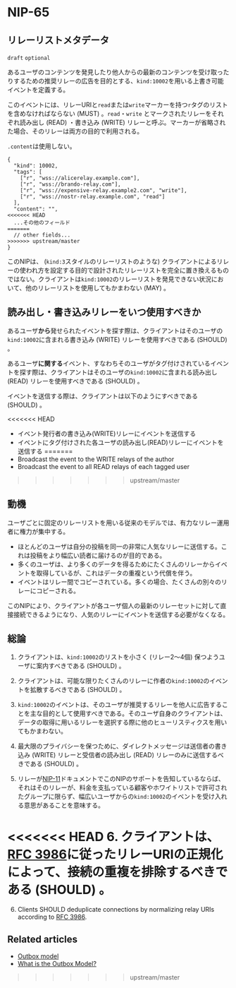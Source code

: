 NIP-65
======

リレーリストメタデータ
-------------------

`draft` `optional`

あるユーザのコンテンツを発見したり他人からの最新のコンテンツを受け取ったりするための推奨リレーの広告を目的とする、`kind:10002`を用いる上書き可能イベントを定義する。

このイベントには、リレーURIと`read`または`write`マーカーを持つ`r`タグのリストを含めなければならない (MUST) 。`read`・`write` とマークされたリレーをそれぞれ読み出し (READ) ・書き込み (WRITE) リレーと呼ぶ。マーカーが省略された場合、そのリレーは両方の目的で利用される。

`.content`は使用しない。

```jsonc
{
  "kind": 10002,
  "tags": [
    ["r", "wss://alicerelay.example.com"],
    ["r", "wss://brando-relay.com"],
    ["r", "wss://expensive-relay.example2.com", "write"],
    ["r", "wss://nostr-relay.example.com", "read"]
  ],
  "content": "",
<<<<<<< HEAD
  ...その他のフィールド
=======
  // other fields...
>>>>>>> upstream/master
}
```

このNIPは、 (`kind:3`スタイルのリレーリストのような) クライアントによるリレーの使われ方を設定する目的で設計されたリレーリストを完全に置き換えるものではない。クライアントは`kind:10002`のリレーリストを発見できない状況において、他のリレーリストを使用してもかまわない (MAY) 。

## 読み出し・書き込みリレーをいつ使用すべきか

あるユーザ**から**発せられたイベントを探す際は、クライアントはそのユーザの`kind:10002`に含まれる書き込み (WRITE) リレーを使用すべきである (SHOULD) 。

あるユーザ**に関する**イベント、すなわちそのユーザがタグ付けされているイベントを探す際は、クライアントはそのユーザの`kind:10002`に含まれる読み出し (READ) リレーを使用すべきである (SHOULD) 。

イベントを送信する際は、クライアントは以下のようにすべきである (SHOULD) 。

<<<<<<< HEAD
- イベント発行者の書き込み(WRITE)リレーにイベントを送信する
- イベントにタグ付けされた各ユーザの読み出し(READ)リレーにイベントを送信する
=======
- Broadcast the event to the WRITE relays of the author
- Broadcast the event to all READ relays of each tagged user
>>>>>>> upstream/master

## 動機

ユーザごとに固定のリレーリストを用いる従来のモデルでは、有力なリレー運用者に権力が集中する。

  - ほとんどのユーザは自分の投稿を同一の非常に人気なリレーに送信する。これは投稿をより幅広い読者に届けるのが目的である。
  - 多くのユーザは、より多くのデータを得るためにたくさんのリレーからイベントを取得しているが、これはデータの重複という代償を伴う。
  - イベントはリレー間でコピーされている。多くの場合、たくさんの別々のリレーにコピーされる。
  
このNIPにより、クライアントが各ユーザ個人の最新のリレーセットに対して直接接続できるようになり、人気のリレーにイベントを送信する必要がなくなる。

## 総論

1. クライアントは、`kind:10002`のリストを小さく (リレー2〜4個) 保つようユーザに案内すべきである (SHOULD) 。

2. クライアントは、可能な限りたくさんのリレーに作者の`kind:10002`のイベントを拡散するべきである (SHOULD) 。

3. `kind:10002`のイベントは、そのユーザが推奨するリレーを他人に広告することを主な目的として使用すべきである。そのユーザ自身のクライアントは、データの取得に用いるリレーを選択する際に他のヒューリスティクスを用いてもかまわない。

4. 最大限のプライバシーを保つために、ダイレクトメッセージは送信者の書き込み (WRITE) リレーと受信者の読み出し (READ) リレーのみに送信するべきである (SHOULD) 。

5. リレーが[NIP-11](11.md)ドキュメントでこのNIPのサポートを告知しているならば、それはそのリレーが、料金を支払っている顧客やホワイトリストで許可されたグループに限らず、幅広いユーザからの`kind:10002`のイベントを受け入れる意思があることを意味する。

<<<<<<< HEAD
6. クライアントは、[RFC 3986](https://datatracker.ietf.org/doc/html/rfc3986#section-6)に従ったリレーURIの正規化によって、接続の重複を排除するべきである (SHOULD) 。
=======
6. Clients SHOULD deduplicate connections by normalizing relay URIs according to [RFC 3986](https://datatracker.ietf.org/doc/html/rfc3986#section-6).

## Related articles
- [Outbox model](https://mikedilger.com/gossip-model/)
- [What is the Outbox Model?](https://habla.news/u/hodlbod@coracle.social/8YjqXm4SKY-TauwjOfLXS)
>>>>>>> upstream/master
